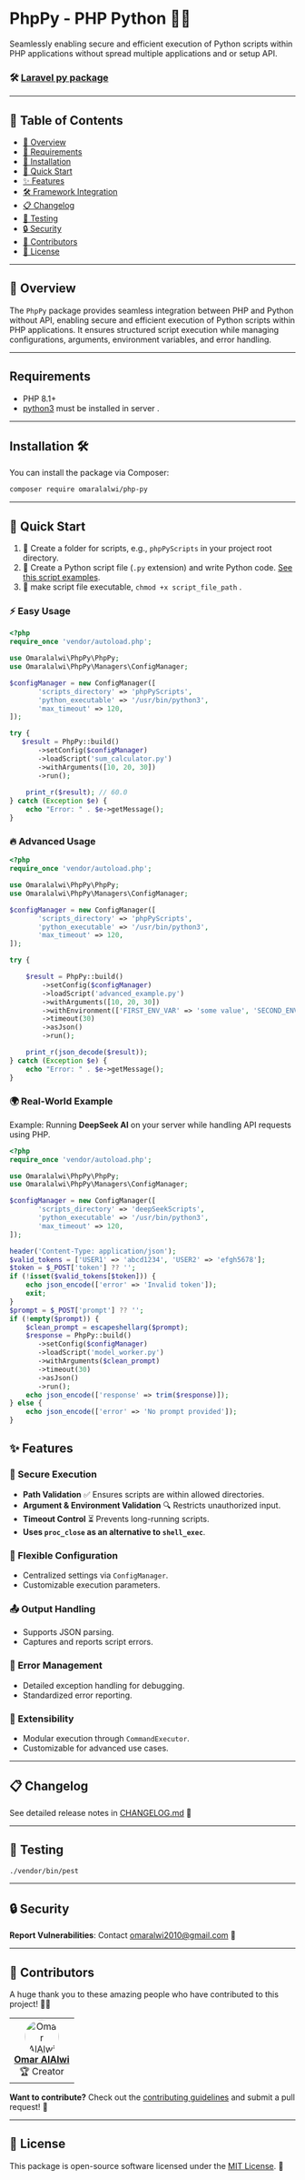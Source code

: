 # PhpPy - PHP Python 🚀🐍
Seamlessly enabling secure and efficient execution of Python scripts within PHP applications without spread multiple applications and or setup  API.


### 🛠 [Laravel py package](https://github.com/omaralalwi/laravel-py)

---

## 📌 Table of Contents

- [📖 Overview](#-overview)
- [🔧 Requirements](#requirements)
- [🚀 Installation](#installation-)
- [🚀 Quick Start](#-quick-start)
- [✨ Features](#-features)
- [🛠 Framework Integration](#-framework-integration)
- [📋 Changelog](#-changelog)
- [🧪 Testing](#-testing)
- [🔒 Security](#-security)
- [🤝 Contributors](#-contributors)
- [📄 License](#-license)

---

## 📖 Overview

The `PhpPy` package provides seamless integration between PHP and Python without API, enabling secure and efficient execution of Python scripts within PHP applications. It ensures structured script execution while managing configurations, arguments, environment variables, and error handling.

---

## Requirements

- PHP 8.1+
- [python3](https://www.python.org/) must be installed in server .

---

## Installation 🛠️

You can install the package via Composer:

```bash
composer require omaralalwi/php-py
```

---

## 🚀 Quick Start

1. 📂 Create a folder for scripts, e.g., `phpPyScripts` in your project root directory.
2. 📝 Create a Python script file (`.py` extension) and write Python code. [See this script examples](https://github.com/omaralalwi/php-py/tree/master/example-scripts).
3. 🔧 make script file executable, `chmod +x script_file_path` .

### ⚡ Easy Usage

```php
<?php
require_once 'vendor/autoload.php';

use Omaralalwi\PhpPy\PhpPy;
use Omaralalwi\PhpPy\Managers\ConfigManager;

$configManager = new ConfigManager([
       'scripts_directory' => 'phpPyScripts',
       'python_executable' => '/usr/bin/python3',
       'max_timeout' => 120,
]);

try {
   $result = PhpPy::build()
       ->setConfig($configManager)
       ->loadScript('sum_calculator.py')
       ->withArguments([10, 20, 30])
       ->run();
    
    print_r($result); // 60.0
} catch (Exception $e) {
    echo "Error: " . $e->getMessage();
}
```

### 🔥 Advanced Usage

```php
<?php
require_once 'vendor/autoload.php';

use Omaralalwi\PhpPy\PhpPy;
use Omaralalwi\PhpPy\Managers\ConfigManager;

$configManager = new ConfigManager([
       'scripts_directory' => 'phpPyScripts',
       'python_executable' => '/usr/bin/python3',
       'max_timeout' => 120,
]);

try {

    $result = PhpPy::build()
        ->setConfig($configManager)
        ->loadScript('advanced_example.py')
        ->withArguments([10, 20, 30])
        ->withEnvironment(['FIRST_ENV_VAR' => 'some value', 'SECOND_ENV_VAR' => 'some value'])
        ->timeout(30)
        ->asJson()
        ->run();

    print_r(json_decode($result));
} catch (Exception $e) {
    echo "Error: " . $e->getMessage();
}
```

### 🌍 Real-World Example

Example: Running **DeepSeek AI** on your server while handling API requests using PHP.

```php
<?php
require_once 'vendor/autoload.php';

use Omaralalwi\PhpPy\PhpPy;
use Omaralalwi\PhpPy\Managers\ConfigManager;

$configManager = new ConfigManager([
       'scripts_directory' => 'deepSeekScripts',
       'python_executable' => '/usr/bin/python3',
       'max_timeout' => 120,
]);

header('Content-Type: application/json');
$valid_tokens = ['USER1' => 'abcd1234', 'USER2' => 'efgh5678'];
$token = $_POST['token'] ?? '';
if (!isset($valid_tokens[$token])) {
    echo json_encode(['error' => 'Invalid token']);
    exit;
}
$prompt = $_POST['prompt'] ?? '';
if (!empty($prompt)) {
    $clean_prompt = escapeshellarg($prompt);
    $response = PhpPy::build()
       ->setConfig($configManager)
       ->loadScript('model_worker.py')
       ->withArguments($clean_prompt)
       ->timeout(30)
       ->asJson()
       ->run();
    echo json_encode(['response' => trim($response)]);
} else {
    echo json_encode(['error' => 'No prompt provided']);
}
```


## ✨ Features

### 🔐 Secure Execution
- **Path Validation** ✅ Ensures scripts are within allowed directories.
- **Argument & Environment Validation** 🔍 Restricts unauthorized input.
- **Timeout Control** ⏳ Prevents long-running scripts.
- **Uses `proc_close` as an alternative to `shell_exec`**.

### 🔧 Flexible Configuration
- Centralized settings via `ConfigManager`.
- Customizable execution parameters.

### 📤 Output Handling
- Supports JSON parsing.
- Captures and reports script errors.

### 🚨 Error Management
- Detailed exception handling for debugging.
- Standardized error reporting.

### 🔌 Extensibility
- Modular execution through `CommandExecutor`.
- Customizable for advanced use cases.

---

## 📋 Changelog

See detailed release notes in [CHANGELOG.md](CHANGELOG.md) 📜

---

## 🧪 Testing

```bash
./vendor/bin/pest
```

---

## 🔒 Security

**Report Vulnerabilities**: Contact [omaralwi2010@gmail.com](mailto:omaralwi2010@gmail.com) 📩

---

## 🤝 Contributors

A huge thank you to these amazing people who have contributed to this project! 🎉💖

<table>
  <tr>
    <td align="center">
      <a href="https://github.com/omaralalwi">
        <img src="https://avatars.githubusercontent.com/u/25439498?v=4" width="60px;" style="border-radius:50%;" alt="Omar AlAlwi"/>
        <br />
        <b>Omar AlAlwi</b>
      </a>
      <br />
      🏆 Creator
    </td>
  </tr>
</table>

**Want to contribute?** Check out the [contributing guidelines](./CONTRIBUTING.md) and submit a pull request! 🚀

---

## 📄 License

This package is open-source software licensed under the [MIT License](LICENSE.md). 📜

